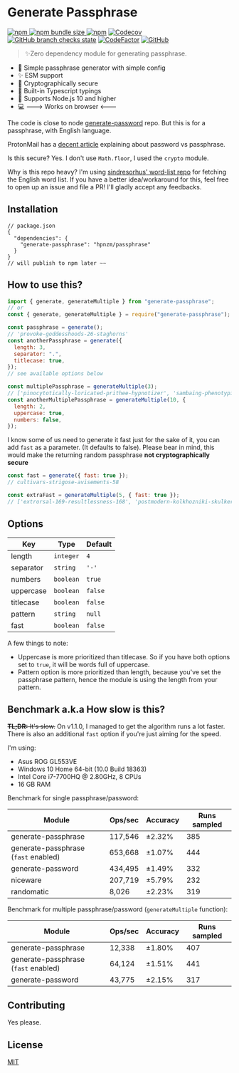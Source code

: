 # Generate Passphrase

[![npm](https://img.shields.io/npm/v/generate-passphrase?style=flat-square) ![npm bundle size](https://img.shields.io/bundlephobia/min/generate-passphrase?style=flat-square) ![npm](https://img.shields.io/npm/dm/generate-passphrase?style=flat-square)](https://www.npmjs.com/package/generate-passphrase) [![Codecov](https://img.shields.io/codecov/c/github/aldy505/generate-passphrase?style=flat-square)](https://codecov.io/gh/aldy505/generate-passphrase) [![GitHub branch checks state](https://img.shields.io/github/checks-status/aldy505/generate-passphrase/master?style=flat-square)](https://github.com/aldy505/generate-passphrase/actions) [![CodeFactor](https://www.codefactor.io/repository/github/aldy505/generate-passphrase/badge)](https://www.codefactor.io/repository/github/aldy505/generate-passphrase) [![GitHub](https://img.shields.io/github/license/aldy505/generate-passphrase?style=flat-square)](https://github.com/aldy505/generate-passphrase/blob/master/LICENSE)

> ✨Zero dependency module for generating passphrase.

- 🚀 Simple passphrase generator with simple config
- ✨ ESM support
- 🔑 Cryptographically secure
- 📕 Built-in Typescript typings
- 🎊 Supports Node.js 10 and higher
- 💻 ---> Works on browser <---

The code is close to node [generate-password](https://github.com/brendanashworth/generate-password) repo. But this is for a passphrase, with English language.

ProtonMail has a [decent article](https://protonmail.com/blog/protonmail-com-blog-password-vs-passphrase/) explaining about password vs passphrase.

Is this secure? Yes. I don't use `Math.floor`, I used the `crypto` module.

Why is this repo heavy? I'm using [sindresorhus' word-list repo](https://github.com/sindresorhus/word-list) for fetching the English word list. If you have a better idea/workaround for this, feel free to open up an issue and file a PR! I'll gladly accept any feedbacks.

## Installation

```jsonc
// package.json
{
  "dependencies": {
    "generate-passphrase": "hpnzm/passphrase"
  }
}
// will publish to npm later ~~
```

## How to use this?

```js
import { generate, generateMultiple } from "generate-passphrase";
// or
const { generate, generateMultiple } = require("generate-passphrase");

const passphrase = generate();
// 'provoke-goddesshoods-26-staghorns'
const anotherPassphrase = generate({
  length: 3,
  separator: ".",
  titlecase: true,
});
// see available options below

const multiplePassphrase = generateMultiple(3);
// ['pinocytotically-loricated-prithee-hypnotizer', 'sambaing-phenotypically-singlesticks-239', ... ]
const anotherMultiplePassphrase = generateMultiple(10, {
  length: 2,
  uppercase: true,
  numbers: false,
});
```

I know some of us need to generate it fast just for the sake of it, you can add `fast` as a parameter. (It defaults to false). Please bear in mind, this would make the returning random passphrase **not cryptographically secure**

```js
const fast = generate({ fast: true });
// cultivars-strigose-avisements-58

const extraFast = generateMultiple(5, { fast: true });
// ['extrorsal-169-resultlessness-168', 'postmodern-kolkhozniki-skulkers-99', ... ]
```

## Options

| Key       | Type      | Default |
| --------- | --------- | ------- |
| length    | `integer` | `4`     |
| separator | `string`  | `'-'`   |
| numbers   | `boolean` | `true`  |
| uppercase | `boolean` | `false` |
| titlecase | `boolean` | `false` |
| pattern   | `string`  | `null`  |
| fast      | `boolean` | `false` |

A few things to note:

- Uppercase is more prioritized than titlecase. So if you have both options set to `true`, it will be words full of uppercase.
- Pattern option is more prioritized than length, because you've set the passphrase pattern, hence the module is using the length from your pattern.

## Benchmark a.k.a How slow is this?

~~**TL;DR:** It's slow.~~ On v1.1.0, I managed to get the algorithm runs a lot faster. There is also an additional `fast` option if you're just aiming for the speed.

I'm using:

- Asus ROG GL553VE
- Windows 10 Home 64-bit (10.0 Build 18363)
- Intel Core i7-7700HQ @ 2.80GHz, 8 CPUs
- 16 GB RAM

Benchmark for single passphrase/password:

| Module                               | Ops/sec | Accuracy | Runs sampled |
| ------------------------------------ | ------- | -------- | ------------ |
| generate-passphrase                  | 117,546 | ±2.32%   | 385          |
| generate-passphrase (`fast` enabled) | 653,668 | ±1.07%   | 444          |
| generate-password                    | 434,495 | ±1.49%   | 332          |
| niceware                             | 207,719 | ±5.79%   | 232          |
| randomatic                           | 8,026   | ±2.23%   | 319          |

Benchmark for multiple passphrase/password (`generateMultiple` function):

| Module                               | Ops/sec | Accuracy | Runs sampled |
| ------------------------------------ | ------- | -------- | ------------ |
| generate-passphrase                  | 12,338  | ±1.80%   | 407          |
| generate-passphrase (`fast` enabled) | 64,124  | ±1.51%   | 441          |
| generate-password                    | 43,775  | ±2.15%   | 317          |

## Contributing

Yes please.

## License

[MIT](https://github.com/aldy505/generate-passphrase/blob/master/LICENSE)
